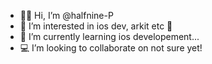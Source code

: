- 👋🏿 Hi, I’m @halfnine-P
- 👀 I’m interested in ios dev, arkit etc 🍎
- 🌱 I’m currently learning ios developement...
- 💻 I’m looking to collaborate on not sure yet!

<!---
halfnine-P/halfnine-P is a ✨ special ✨ repository because its `README.md` (this file) appears on your GitHub profile.
You can click the Preview link to take a look at your changes.
--->
